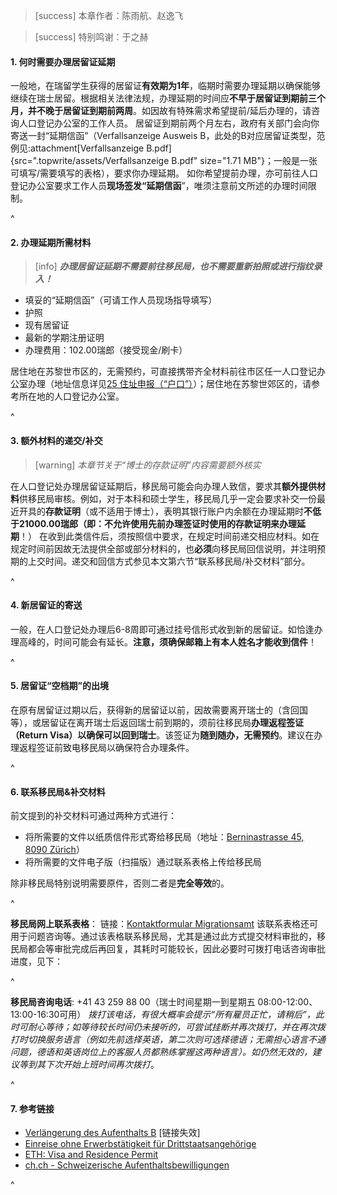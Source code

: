 > [success] 本章作者：陈雨航、赵逸飞

> [success] 特别鸣谢：于之赫
#### **1.  何时需要办理居留证延期**

一般地，在瑞留学生获得的居留证**有效期为1年**，临期时需要办理延期以确保能够继续在瑞士居留。根据相关法律法规，办理延期的时间应**不早于居留证到期前三个月，并不晚于居留证到期前两周**。如因故有特殊需求希望提前/延后办理的，请咨询人口登记办公室的工作人员。
居留证到期前两个月左右，政府有关部门会向你寄送一封“延期信函”（Verfallsanzeige Ausweis B，此处的B对应居留证类型，范例见:attachment[Verfallsanzeige B.pdf]{src=".topwrite/assets/Verfallsanzeige B.pdf" size="1.71 MB"}；一般是一张可填写/需要填写的表格），要求你办理延期。
如你希望提前办理，亦可前往人口登记办公室要求工作人员**现场签发“延期信函**”，唯须注意前文所述的办理时间限制。

^

#### **2.  办理延期所需材料**
> [info] ***办理居留证延期不需要前往移民局，也不需要重新拍照或进行指纹录入！***
* 填妥的“延期信函”（可请工作人员现场指导填写）
* 护照
* 现有居留证
* 最新的学期注册证明
* 办理费用：102.00瑞郎（接受现金/刷卡）

居住地在苏黎世市区的，无需预约，可直接携带齐全材料前往市区任一人口登记办公室办理（地址信息详见[25 住址申报（“户口”）](<25住址申报（“户口”）.md>)）；居住地在苏黎世郊区的，请参考所在地的人口登记办公室。

^

#### **3.  额外材料的递交/补交**

> [warning] *本章节关于“博士的存款证明”内容需要额外核实*

在人口登记处办理居留证延期后，移民局可能会向办理人致信，要求其**额外提供材料**供移民局审核。例如，对于本科和硕士学生，移民局几乎一定会要求补交一份最近开具的**存款证明**（或不适用于博士），表明其银行账户内余额在办理延期时**不低于21000.00瑞郎（即：不允许使用先前办理签证时使用的存款证明来办理延期**！）
在收到此类信件后，须按照信中要求，在规定时间前递交相应材料。如在规定时间前因故无法提供全部或部分材料的，也**必须**向移民局回信说明，并注明预期的上交时间。递交和回信方式参见本文第六节“联系移民局/补交材料”部分。

^

#### **4.  新居留证的寄送**

一般，在人口登记处办理后6-8周即可通过挂号信形式收到新的居留证。如恰逢办理高峰的，时间可能会有延长。**注意，须确保邮箱上有本人姓名才能收到信件**！

^

#### **5.  居留证“空档期”的出境**

在原有居留证过期以后，获得新的居留证以前，因故需要离开瑞士的（含回国等），或居留证在离开瑞士后返回瑞士前到期的，须前往移民局**办理返程签证（Return Visa）以确保可以回到瑞士**。该签证为**随到随办，无需预约**。建议在办理返程签证前致电移民局以确保符合办理条件。

^

#### **6. 联系移民局&补交材料**

前文提到的补交材料可通过两种方式进行：

* 将所需要的文件以纸质信件形式寄给移民局（地址：[Berninastrasse 45, 8090 Zürich](https://goo.gl/maps/CDzxUoomjsara83c7)）
* 将所需要的文件电子版（扫描版）通过联系表格上传给移民局

除非移民局特别说明需要原件，否则二者是**完全等效**的。

^

**移民局网上联系表格**：
链接：[Kontaktformular Migrationsamt](https://www.zh.ch/de/migration-integration/kontaktformularmigrationsamt.html)
该联系表格还可用于问题咨询等。通过该表格联系移民局，尤其是通过此方式提交材料审批的，移民局都会等审批完成后再回复，其耗时可能较长，因此必要时可拨打电话咨询审批进度，见下：

^

**移民局咨询电话**: +41 43 259 88 00（瑞士时间星期一到星期五 08:00-12:00、13:00-16:30可用）
*拨打该电话，有很大概率会提示“所有雇员正忙，请稍后”，此时可耐心等待；如等待较长时间仍未接听的，可尝试挂断并再次拨打，并在再次拨打时切换服务语言（例如先前选择英语，第二次则可选择德语；无需担心语言不通问题，德语和英语岗位上的客服人员都熟练掌握这两种语言）。如仍然无效的，建议等到其下次开始上班时间再次拨打*。

^

#### **7. 参考链接**

* [Verlängerung des Aufenthalts B](https://www.stadt-zuerich.ch/prd/de/index/bevoelkerungsamt/umziehenmelden/internationale-kundschaft/verlaengerung_des_aufenthals_b.html) [链接失效]
* [Einreise ohne Erwerbstätigkeit für Drittstaatsangehörige](https://www.zh.ch/de/migration-integration/einreise/einreise-ohne-erwerbstaetigkeit-fuer-drittstaatsangehoerige.html)
* [ETH: Visa and Residence Permit](https://ethz.ch/content/dam/ethz/main/continuing-education/Merkblaetter/Factsheet_Visum_en.pdf)
* [ch.ch - Schweizerische Aufenthaltsbewilligungen](https://www.ch.ch/de/ausweise-und-dokumente/aufenthaltsbewilligungen/#)

^
